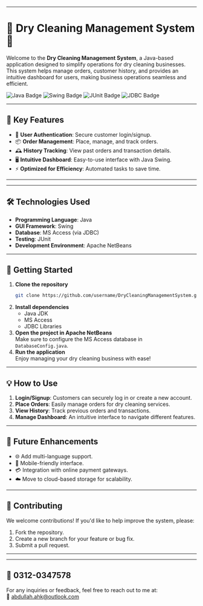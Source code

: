 
---

# 🌟 Dry Cleaning Management System 🌟

Welcome to the **Dry Cleaning Management System**, a Java-based application designed to simplify operations for dry cleaning businesses. This system helps manage orders, customer history, and provides an intuitive dashboard for users, making business operations seamless and efficient.

![Java Badge](https://img.shields.io/badge/Java-ED8B00?style=for-the-badge&logo=java&logoColor=white)
![Swing Badge](https://img.shields.io/badge/Swing-GUI-blue)
![JUnit Badge](https://img.shields.io/badge/Testing-JUnit-green)
![JDBC Badge](https://img.shields.io/badge/Database-JDBC-blue)

---

## 🚀 **Key Features**

- 🔐 **User Authentication**: Secure customer login/signup.
- 📦 **Order Management**: Place, manage, and track orders.
- 🕰️ **History Tracking**: View past orders and transaction details.
- 🖥️ **Intuitive Dashboard**: Easy-to-use interface with Java Swing.
- ⚡ **Optimized for Efficiency**: Automated tasks to save time.

---

---

## 🛠️ **Technologies Used**

- **Programming Language**: Java  
- **GUI Framework**: Swing  
- **Database**: MS Access (via JDBC)  
- **Testing**: JUnit  
- **Development Environment**: Apache NetBeans

---

## 🚀 **Getting Started**

1. **Clone the repository**  
   ```bash
   git clone https://github.com/username/DryCleaningManagementSystem.git
   ```
2. **Install dependencies**  
   - Java JDK
   - MS Access
   - JDBC Libraries  
3. **Open the project in Apache NetBeans**  
   Make sure to configure the MS Access database in `DatabaseConfig.java`.
4. **Run the application**  
   Enjoy managing your dry cleaning business with ease!

---

## 💡 **How to Use**

1. **Login/Signup**: Customers can securely log in or create a new account.
2. **Place Orders**: Easily manage orders for dry cleaning services.
3. **View History**: Track previous orders and transactions.
4. **Manage Dashboard**: An intuitive interface to navigate different features.

---

## 🎯 **Future Enhancements**

- 🌐 Add multi-language support.
- 📲 Mobile-friendly interface.
- 💳 Integration with online payment gateways.
- ☁️ Move to cloud-based storage for scalability.

---

## 🤝 **Contributing**

We welcome contributions! If you'd like to help improve the system, please:
1. Fork the repository.
2. Create a new branch for your feature or bug fix.
3. Submit a pull request.

---

---

## 📧 0312-0347578

For any inquiries or feedback, feel free to reach out to me at:  
📧 abdullah.ahk@outlook.com

